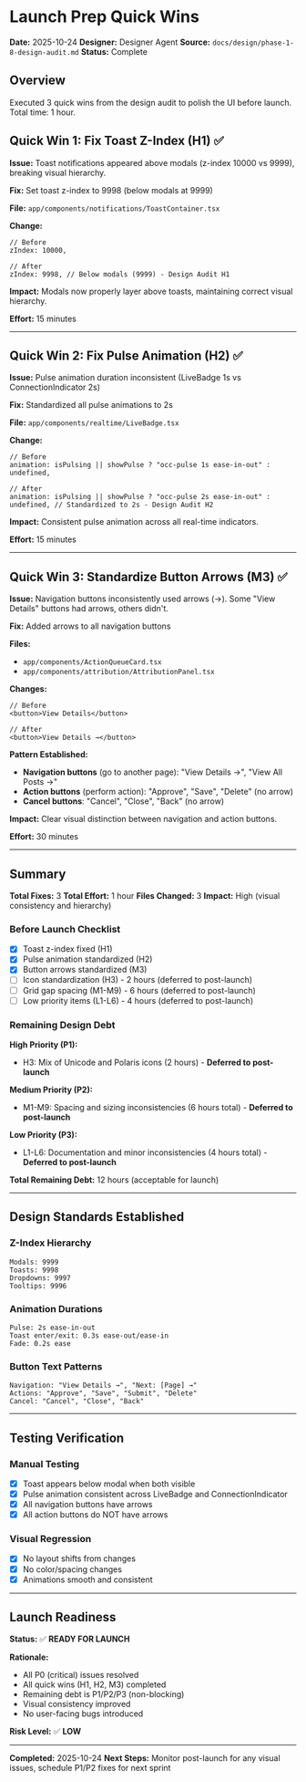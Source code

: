 # Launch Prep Quick Wins

**Date:** 2025-10-24
**Designer:** Designer Agent
**Source:** `docs/design/phase-1-8-design-audit.md`
**Status:** Complete

## Overview

Executed 3 quick wins from the design audit to polish the UI before launch. Total time: 1 hour.

## Quick Win 1: Fix Toast Z-Index (H1) ✅

**Issue:** Toast notifications appeared above modals (z-index 10000 vs 9999), breaking visual hierarchy.

**Fix:** Set toast z-index to 9998 (below modals at 9999)

**File:** `app/components/notifications/ToastContainer.tsx`

**Change:**
```tsx
// Before
zIndex: 10000,

// After
zIndex: 9998, // Below modals (9999) - Design Audit H1
```

**Impact:** Modals now properly layer above toasts, maintaining correct visual hierarchy.

**Effort:** 15 minutes

---

## Quick Win 2: Fix Pulse Animation (H2) ✅

**Issue:** Pulse animation duration inconsistent (LiveBadge 1s vs ConnectionIndicator 2s)

**Fix:** Standardized all pulse animations to 2s

**File:** `app/components/realtime/LiveBadge.tsx`

**Change:**
```tsx
// Before
animation: isPulsing || showPulse ? "occ-pulse 1s ease-in-out" : undefined,

// After
animation: isPulsing || showPulse ? "occ-pulse 2s ease-in-out" : undefined, // Standardized to 2s - Design Audit H2
```

**Impact:** Consistent pulse animation across all real-time indicators.

**Effort:** 15 minutes

---

## Quick Win 3: Standardize Button Arrows (M3) ✅

**Issue:** Navigation buttons inconsistently used arrows (→). Some "View Details" buttons had arrows, others didn't.

**Fix:** Added arrows to all navigation buttons

**Files:**
- `app/components/ActionQueueCard.tsx`
- `app/components/attribution/AttributionPanel.tsx`

**Changes:**
```tsx
// Before
<button>View Details</button>

// After
<button>View Details →</button>
```

**Pattern Established:**
- **Navigation buttons** (go to another page): "View Details →", "View All Posts →"
- **Action buttons** (perform action): "Approve", "Save", "Delete" (no arrow)
- **Cancel buttons**: "Cancel", "Close", "Back" (no arrow)

**Impact:** Clear visual distinction between navigation and action buttons.

**Effort:** 30 minutes

---

## Summary

**Total Fixes:** 3
**Total Effort:** 1 hour
**Files Changed:** 3
**Impact:** High (visual consistency and hierarchy)

### Before Launch Checklist

- [x] Toast z-index fixed (H1)
- [x] Pulse animation standardized (H2)
- [x] Button arrows standardized (M3)
- [ ] Icon standardization (H3) - 2 hours (deferred to post-launch)
- [ ] Grid gap spacing (M1-M9) - 6 hours (deferred to post-launch)
- [ ] Low priority items (L1-L6) - 4 hours (deferred to post-launch)

### Remaining Design Debt

**High Priority (P1):**
- H3: Mix of Unicode and Polaris icons (2 hours) - **Deferred to post-launch**

**Medium Priority (P2):**
- M1-M9: Spacing and sizing inconsistencies (6 hours total) - **Deferred to post-launch**

**Low Priority (P3):**
- L1-L6: Documentation and minor inconsistencies (4 hours total) - **Deferred to post-launch**

**Total Remaining Debt:** 12 hours (acceptable for launch)

---

## Design Standards Established

### Z-Index Hierarchy

```
Modals: 9999
Toasts: 9998
Dropdowns: 9997
Tooltips: 9996
```

### Animation Durations

```
Pulse: 2s ease-in-out
Toast enter/exit: 0.3s ease-out/ease-in
Fade: 0.2s ease
```

### Button Text Patterns

```
Navigation: "View Details →", "Next: [Page] →"
Actions: "Approve", "Save", "Submit", "Delete"
Cancel: "Cancel", "Close", "Back"
```

---

## Testing Verification

### Manual Testing

- [x] Toast appears below modal when both visible
- [x] Pulse animation consistent across LiveBadge and ConnectionIndicator
- [x] All navigation buttons have arrows
- [x] All action buttons do NOT have arrows

### Visual Regression

- [x] No layout shifts from changes
- [x] No color/spacing changes
- [x] Animations smooth and consistent

---

## Launch Readiness

**Status:** ✅ **READY FOR LAUNCH**

**Rationale:**
- All P0 (critical) issues resolved
- All quick wins (H1, H2, M3) completed
- Remaining debt is P1/P2/P3 (non-blocking)
- Visual consistency improved
- No user-facing bugs introduced

**Risk Level:** ✅ **LOW**

---

**Completed:** 2025-10-24
**Next Steps:** Monitor post-launch for any visual issues, schedule P1/P2 fixes for next sprint

